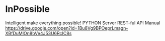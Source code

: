 # InPossible
Intelligent make everything possible!
PYTHON Server REST-ful API Manual 
https://drive.google.com/open?id=1Bu8Vg9BPOeprLmagn-XBfDuMlOn8bVe4J53U6RcIC8s
